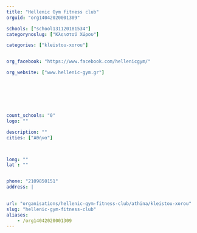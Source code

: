 ```yaml
---
title: "Hellenic Gym fitness club"
orguid: "org14042020001309"

schools: ["school131120181534"]
categorynoslug: ["Κλειστού Χώρου"]

categories: ["kleistou-xorou"]


org_facebook: "https://www.facebook.com/hellenicgym/"

org_website: ["www.hellenic-gym.gr"]







count_schools: "0"
logo: ""

description: ""
cities: ["Αθήνα"]



long: ""
lat : ""


phone: "2109850151"
address: |
    

url: "organisations/hellenic-gym-fitness-club/athina/kleistou-xorou"
slug: "hellenic-gym-fitness-club"
aliases:
    - /org14042020001309
---
```



